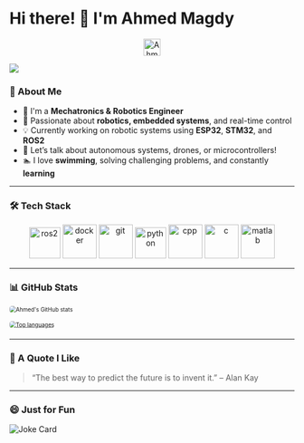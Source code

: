 # Hi there! 👋 I'm Ahmed Magdy

<p align="center">
  <a href="https://www.linkedin.com/in/ahmed-magdy-641a22214/" target="blank">
    <img align="center" src="https://cdn.jsdelivr.net/npm/simple-icons@3.0.1/icons/linkedin.svg" alt="Ahmed Magdy LinkedIn" height="30" width="30" />
  </a>
</p>

![](https://media.giphy.com/media/3o7aD4Q3A9T4IFipZ6/giphy.gif)

### 🤖 About Me

- 🔧 I'm a **Mechatronics & Robotics Engineer**
- 🚀 Passionate about **robotics, embedded systems**, and real-time control
- 💡 Currently working on robotic systems using **ESP32**, **STM32**, and **ROS2**
- 💬 Let’s talk about autonomous systems, drones, or microcontrollers!
- 🏊 I love **swimming**, solving challenging problems, and constantly **learning**

---

### 🛠️ Tech Stack

<p align="center">
<img src="https://www.vectorlogo.zone/logos/ros/ros-icon.svg" alt="ros2" width="55" height="55"/>
<img src="https://www.vectorlogo.zone/logos/docker/docker-icon.svg" alt="docker" width="60" height="60"/>
<img src="https://www.vectorlogo.zone/logos/git-scm/git-scm-icon.svg" alt="git" width="60" height="60"/>
<img src="https://www.vectorlogo.zone/logos/python/python-icon.svg" alt="python" width="55" height="55"/>
<img src="https://cdn.jsdelivr.net/gh/devicons/devicon/icons/cplusplus/cplusplus-original.svg" alt="cpp" width="60" height="60"/>
<img src="https://cdn.jsdelivr.net/gh/devicons/devicon/icons/c/c-original.svg" alt="c" width="60" height="60"/>
<img src="https://cdn.jsdelivr.net/gh/devicons/devicon/icons/matlab/matlab-original.svg" alt="matlab" width="60" height="60"/>
</p>

---

### 📊 GitHub Stats

<div style="transform: scale(0.7); transform-origin: top left; width: 280px; margin-bottom: 10px;">
  <img src="https://github-readme-stats.vercel.app/api?username=ahmed-mego&show_icons=true&theme=gruvbox" alt="Ahmed's GitHub stats" style="border-radius: 6px;"/>
</div>

<div style="transform: scale(0.7); transform-origin: top left; width: 190px;">
  <a href="https://github.com/ahmed-mego/github-readme-stats" target="_blank" rel="noopener noreferrer">
    <img src="https://github-readme-stats.vercel.app/api/top-langs/?username=ahmed-mego&layout=compact&theme=gruvbox" alt="Top languages" style="border-radius: 6px;"/>
  </a>
</div>



---

### 🧠 A Quote I Like

> “The best way to predict the future is to invent it.” – Alan Kay

---

### 😄 Just for Fun

<img src="https://readme-jokes.vercel.app/api" alt="Joke Card" />

